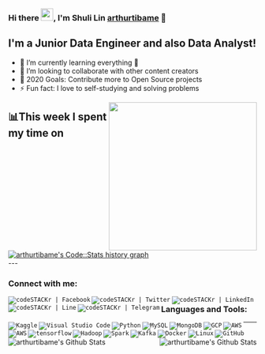 ### Hi there <img src="https://media.giphy.com/media/hvRJCLFzcasrR4ia7z/giphy.gif" width="25px">, I'm Shuli Lin  [arthurtibame][website] 👋

## I'm a Junior Data Engineer and also Data Analyst!
- 🔭 I’m currently learning everything 🤣
- 👯 I’m looking to collaborate with other content creators
- 🥅 2020 Goals: Contribute more to Open Source projects
- ⚡ Fun fact: I love to self-studying and solving problems

<div class="row">
  <div class="col-lg-6 text-mid">
    <img align="right" src="https://i.pinimg.com/originals/28/02/00/28020003d4a493c78d8202ba6c35f179.gif" width="300"/>
  </div>
</div>

## 📊This week I spent my time on

<div class="row">
  <div class="col-lg-6 text-right">
    <a href="https://codestats.net/users/arthurtibame">
      <img src='https://arthurtibame-code-stats.herokuapp.com/history-graph/arthurtibame?width=500&height=300&timezone=08:00&history_days=14&max_languages=15&language_colors=[%223e4053%22,%22f15854%22,%225da5da%22,%22faa43a%22,%2260bd68%22,%22f17cb0%22,%22b2912f%22,%22decf3f%22,%22b276b2%22,%22808080%22]' alt="arthurtibame's Code::Stats history graph" />
    </a>
  </div>
</div>
---

### Connect with me:
<code>[<img align="left" alt="codeSTACKr | Facebook" src="https://www.vectorlogo.zone/logos/facebook/facebook-ar21.svg" />][website]</code>
<code>[<img align="left" alt="codeSTACKr | Twitter" src="https://www.vectorlogo.zone/logos/twitter/twitter-ar21.svg" />][twitter]</code>
<code>[<img align="left" alt="codeSTACKr | LinkedIn"  src="https://www.vectorlogo.zone/logos/linkedin/linkedin-ar21.svg" />][linkedin]</code>
<code>[<img align="left" alt="codeSTACKr | Line" src="https://www.vectorlogo.zone/logos/line/line-ar21.svg" />][line]</code>
<code>[<img align="left" alt="codeSTACKr | Telegram" src="https://www.vectorlogo.zone/logos/telegram/telegram-ar21.svg" />][telegram]</code>

### Languages and Tools:
<code>[<img align="left" alt="Kaggle" src="https://www.vectorlogo.zone/logos/kaggle/kaggle-ar21.svg" />][kaggle]</code>
<code>[<img align="left" alt="Visual Studio Code" src="https://www.vectorlogo.zone/logos/visualstudio_code/visualstudio_code-ar21.svg" />][website]</code>
<code>[<img align="left" alt="Python" src="https://www.vectorlogo.zone/logos/python/python-ar21.svg" />][website]</code>
<code>[<img align="left" alt="MySQL" src="https://www.vectorlogo.zone/logos/mysql/mysql-ar21.svg" />][website]</code>
<code>[<img align="left" alt="MongoDB" src="https://www.vectorlogo.zone/logos/mongodb/mongodb-ar21.svg" />][website]</code>
<code>[<img align="left" alt="GCP"  src="https://www.vectorlogo.zone/logos/google_cloud/google_cloud-ar21.svg" />][website]</code>
<code>[<img align="left" alt="AWS" src="https://www.vectorlogo.zone/logos/amazon_aws/amazon_aws-icon.svg" />][website]</code>
<code>[<img align="left" alt="AWS" src="https://www.vectorlogo.zone/logos/pytorch/pytorch-ar21.svg" />][website]</code>
<code>[<img align="left" alt="tensorflow" src="https://www.vectorlogo.zone/logos/tensorflow/tensorflow-ar21.svg" />][website]</code>
<code>[<img align="left" alt="Hadoop" src="https://www.vectorlogo.zone/logos/apache_hadoop/apache_hadoop-ar21.svg" />][website]</code>
<code>[<img align="left" alt="Spark"  src="https://www.vectorlogo.zone/logos/apache_spark/apache_spark-ar21.svg" />][website]</code>
<code>[<img align="left" alt="Kafka"  src="https://www.vectorlogo.zone/logos/apache_kafka/apache_kafka-ar21.svg" />][website]</code>
<code>[<img align="left" alt="Docker"  src="https://www.vectorlogo.zone/logos/docker/docker-ar21.svg" />][website]</code>
<code>[<img align="left" alt="Linux" src="https://www.vectorlogo.zone/logos/ubuntu/ubuntu-ar21.svg" />][website]</code>
<code>[<img align="left" alt="GitHub"  src="https://www.vectorlogo.zone/logos/github/github-ar21.svg" />][website]</code>

---

<img align="left" alt="arthurtibame's Github Stats" src="https://github-readme-stats.codestackr.vercel.app/api?username=arthurtibame&show_icons=true&hide_border=true" />

<img align="right" alt="arthurtibame's Github Stats" src="https://github-readme-stats.vercel.app/api/top-langs/?username=arthurtibame" />


[website]: http://arthurtibame.tk
[linkedin]: https://www.linkedin.com/in/shuli-lin-1679a9152
[twitter]: https://twitter.com/arthur4410
[line]: https://line.me/ti/p/zJUO6aAEyf
[telegram]: https://t.me/Lin_shu_li
[kaggle]: https://www.kaggle.com/arthur8485
[facebook]: https://www.facebook.com/shuli.lin1/
